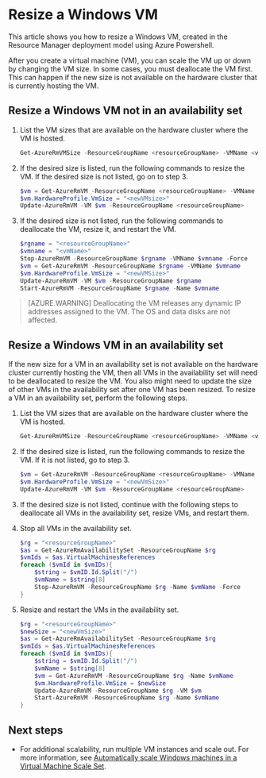 <properties
	pageTitle="Resize a Windows VM | Microsoft Azure"
	description="Resize a Windows virtual machine created in the Resource Manager deployment model, using Azure Powershell."
	services="virtual-machines-windows"
	documentationCenter=""
	authors="Drewm3"
	manager="timlt"
	editor=""
	tags="azure-resource-manager"/>

<tags
	ms.service="virtual-machines-windows"
	ms.workload="na"
	ms.tgt_pltfrm="vm-windows"
	ms.devlang="na"
	ms.topic="article"
	ms.date="10/19/2016"
	ms.author="drewm"/>

	
# Resize a Windows VM

This article shows you how to resize a Windows VM, created in the Resource Manager deployment model using Azure Powershell.

After you create a virtual machine (VM), you can scale the VM up or down by changing the VM size. In some cases, you must deallocate the VM first. This can happen if the new size is not available on the hardware cluster that is currently hosting the VM.

## Resize a Windows VM not in an availability set

1. List the VM sizes that are available on the hardware cluster where the VM is hosted. 

	```powershell
	Get-AzureRmVMSize -ResourceGroupName <resourceGroupName> -VMName <vmName> 
	```

2. If the desired size is listed, run the following commands to resize the VM. If the desired size is not listed, go on to step 3.

	```powershell
	$vm = Get-AzureRmVM -ResourceGroupName <resourceGroupName> -VMName <vmName>
	$vm.HardwareProfile.VmSize = "<newVMsize>"
	Update-AzureRmVM -VM $vm -ResourceGroupName <resourceGroupName>
	```

3. If the desired size is not listed, run the following commands to deallocate the VM, resize it, and restart the VM.

	```powershell
	$rgname = "<resourceGroupName>"
	$vmname = "<vmName>"
	Stop-AzureRmVM -ResourceGroupName $rgname -VMName $vmname -Force
	$vm = Get-AzureRmVM -ResourceGroupName $rgname -VMName $vmname
	$vm.HardwareProfile.VmSize = "<newVMSize>"
	Update-AzureRmVM -VM $vm -ResourceGroupName $rgname
	Start-AzureRmVM -ResourceGroupName $rgname -Name $vmname
	```

> [AZURE.WARNING] Deallocating the VM releases any dynamic IP addresses assigned to the VM. The OS and data disks are not affected. 

## Resize a Windows VM in an availability set

If the new size for a VM in an availability set is not available on the hardware cluster currently hosting the VM, then all VMs in the availability set will need to be deallocated to resize the VM. You also might need to update the size of other VMs in the availability set after one VM has been resized. To resize a VM in an availability set, perform the following steps.

1. List the VM sizes that are available on the hardware cluster where the VM is hosted.

	```powershell
	Get-AzureRmVMSize -ResourceGroupName <resourceGroupName> -VMName <vmName>
	```

2. If the desired size is listed, run the following commands to resize the VM. If it is not listed, go to step 3.

	```powershell
	$vm = Get-AzureRmVM -ResourceGroupName <resourceGroupName> -VMName <vmName>
	$vm.HardwareProfile.VmSize = "<newVmSize>"
	Update-AzureRmVM -VM $vm -ResourceGroupName <resourceGroupName>
	```

3. If the desired size is not listed, continue with the following steps to deallocate all VMs in the availability set, resize VMs, and restart them.

4.	Stop all VMs in the availability set.

	```powershell
	$rg = "<resourceGroupName>"
	$as = Get-AzureRmAvailabilitySet -ResourceGroupName $rg
	$vmIds = $as.VirtualMachinesReferences
	foreach ($vmId in $vmIDs){
		$string = $vmID.Id.Split("/")
		$vmName = $string[8]
		Stop-AzureRmVM -ResourceGroupName $rg -Name $vmName -Force
	} 
	```
              
5.	Resize and restart the VMs in the availability set.

	```powershell
	$rg = "<resourceGroupName>"
	$newSize = "<newVmSize>"
	$as = Get-AzureRmAvailabilitySet -ResourceGroupName $rg
	$vmIds = $as.VirtualMachinesReferences
	foreach ($vmId in $vmIDs){
		$string = $vmID.Id.Split("/")
		$vmName = $string[8]
		$vm = Get-AzureRmVM -ResourceGroupName $rg -Name $vmName
		$vm.HardwareProfile.VmSize = $newSize
		Update-AzureRmVM -ResourceGroupName $rg -VM $vm
		Start-AzureRmVM -ResourceGroupName $rg -Name $vmName
	}
	```

## Next steps

- For additional scalability, run multiple VM instances and scale out. For more information, see [Automatically scale Windows machines in a Virtual Machine Scale Set](../virtual-machine-scale-sets/virtual-machine-scale-sets-windows-autoscale.md).



